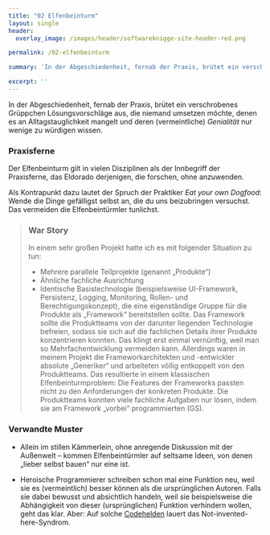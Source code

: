 ```yaml
---
title: "02 Elfenbeinturm"
layout: single
header:
  overlay_image: /images/header/softwareknigge-site-header-red.png

permalink: /02-elfenbeinturm

summary: 'In der Abgeschiedenheit, fernab der Praxis, brütet ein verschrobenes Grüppchen Lösungsvorschläge aus, die niemand umsetzen möchte, denen es an Alltagstauglichkeit mangelt und deren (vermeintliche) _Genialität_ nur wenige zu würdigen wissen.'

excerpt: ''
---
```



In der Abgeschiedenheit, fernab der Praxis, brütet ein verschrobenes Grüppchen Lösungsvorschläge aus, die niemand umsetzen möchte, denen es an Alltagstauglichkeit mangelt und deren (vermeintliche) _Genialität_ nur wenige zu würdigen wissen.

### Praxisferne

Der Elfenbeinturm gilt in vielen Disziplinen als der Innbegriff der Praxisferne, das Eldorado derjenigen, die forschen, ohne anzuwenden.

Als Kontrapunkt dazu lautet der Spruch der Praktiker _Eat your own Dogfood_: Wende die Dinge gefälligst selbst an, die du uns beizubringen versuchst. Das vermeiden die Elfenbeintürmler tunlichst.

> ### War Story
> In einem sehr großen Projekt hatte ich es mit folgender Situation zu tun:
>* Mehrere parallele Teilprojekte (genannt „Produkte“)
>* Ähnliche fachliche Ausrichtung
>* Identische Basistechnologie (beispielsweise UI-Framework, Persistenz, Logging, Monitoring, Rollen- und Berechtigungskonzept), die eine eigenständige Gruppe für die Produkte als „Framework“ bereitstellen sollte.
>Das Framework sollte die Produktteams von der darunter liegenden Technologie befreien, sodass sie sich auf die fachlichen Details ihrer Produkte konzentrieren konnten. Das klingt erst einmal vernünftig, weil man so Mehrfachentwicklung vermeiden kann.
>Allerdings waren in meinem Projekt die Frameworkarchitekten und -entwickler absolute „Generiker“ und arbeiteten völlig entkoppelt von den Produktteams. Das resultierte in einem klassischen Elfenbeinturmproblem: Die Features der Frameworks passten nicht zu den Anforderungen der konkreten Produkte. Die Produktteams konnten viele fachliche Aufgaben nur lösen, indem sie am Framework „vorbei“ programmierten (GS).


### Verwandte Muster

* Allein im stillen Kämmerlein, ohne anregende Diskussion mit der Außenwelt – kommen Elfenbeintürmler auf seltsame Ideen, von denen „lieber selbst bauen“ nur eine ist.

* Heroische Programmierer schreiben schon mal eine Funktion neu, weil sie es (vermeintlich) besser können als die ursprünglichen Autoren.
Falls sie dabei bewusst und absichtlich handeln, weil sie beispielsweise
die Abhängigkeit von dieser (ursprünglichen) Funktion verhindern wollen,
geht das klar. Aber: Auf solche [Codehelden](/10-codeheld) lauert das Not-invented-here-Syndrom. 
